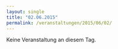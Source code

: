 ```yaml
---
layout: single
title: "02.06.2015"
permalink: /veranstaltungen/2015/06/02/
---
```


Keine Veranstaltung an diesem Tag.
